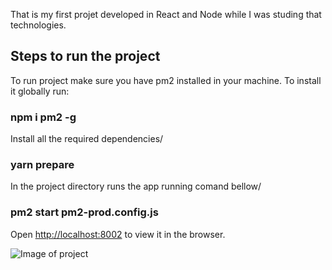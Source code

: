 That is my first projet developed in React and Node while I was studing that technologies.

## Steps to run the project

To run project make sure you have pm2 installed in your machine. To install it globally run:<br>

### npm i pm2 -g

Install all the required dependencies/<br>

### yarn prepare

In the project directory runs the app running comand bellow/<br>

### pm2 start pm2-prod.config.js

Open [http://localhost:8002](http://localhost:8002) to view it in the browser.

![Image of project](https://cdn.dribbble.com/users/3410201/screenshots/7447795/media/cfa9d5ebf6c30e5aea316b2a8f68e459.png)
